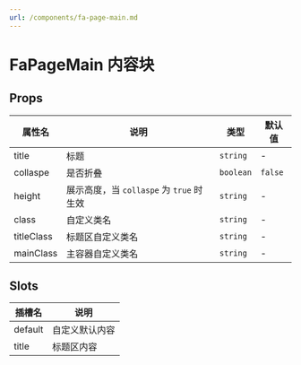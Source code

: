```yaml
---
url: /components/fa-page-main.md
---
```

# FaPageMain 内容块

## Props

| 属性名     | 说明                                     | 类型      | 默认值  |
| ---------- | ---------------------------------------- | --------- | ------- |
| title      | 标题                                     | `string`  | -       |
| collaspe   | 是否折叠                                 | `boolean` | `false` |
| height     | 展示高度，当 `collaspe` 为 `true` 时生效 | `string`  | -       |
| class      | 自定义类名                               | `string`  | -       |
| titleClass | 标题区自定义类名                         | `string`  | -       |
| mainClass  | 主容器自定义类名                         | `string`  | -       |

## Slots

| 插槽名  | 说明           |
| ------- | -------------- |
| default | 自定义默认内容 |
| title   | 标题区内容     |
